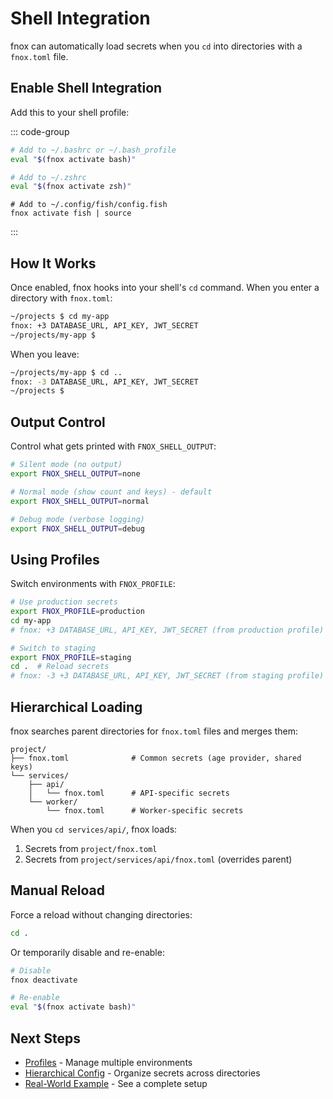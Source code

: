 # Shell Integration

fnox can automatically load secrets when you `cd` into directories with a `fnox.toml` file.

## Enable Shell Integration

Add this to your shell profile:

::: code-group

```bash [Bash]
# Add to ~/.bashrc or ~/.bash_profile
eval "$(fnox activate bash)"
```

```zsh [Zsh]
# Add to ~/.zshrc
eval "$(fnox activate zsh)"
```

```fish [Fish]
# Add to ~/.config/fish/config.fish
fnox activate fish | source
```

:::

## How It Works

Once enabled, fnox hooks into your shell's `cd` command. When you enter a directory with `fnox.toml`:

```bash
~/projects $ cd my-app
fnox: +3 DATABASE_URL, API_KEY, JWT_SECRET
~/projects/my-app $
```

When you leave:

```bash
~/projects/my-app $ cd ..
fnox: -3 DATABASE_URL, API_KEY, JWT_SECRET
~/projects $
```

## Output Control

Control what gets printed with `FNOX_SHELL_OUTPUT`:

```bash
# Silent mode (no output)
export FNOX_SHELL_OUTPUT=none

# Normal mode (show count and keys) - default
export FNOX_SHELL_OUTPUT=normal

# Debug mode (verbose logging)
export FNOX_SHELL_OUTPUT=debug
```

## Using Profiles

Switch environments with `FNOX_PROFILE`:

```bash
# Use production secrets
export FNOX_PROFILE=production
cd my-app
# fnox: +3 DATABASE_URL, API_KEY, JWT_SECRET (from production profile)

# Switch to staging
export FNOX_PROFILE=staging
cd .  # Reload secrets
# fnox: -3 +3 DATABASE_URL, API_KEY, JWT_SECRET (from staging profile)
```

## Hierarchical Loading

fnox searches parent directories for `fnox.toml` files and merges them:

```
project/
├── fnox.toml              # Common secrets (age provider, shared keys)
└── services/
    ├── api/
    │   └── fnox.toml      # API-specific secrets
    └── worker/
        └── fnox.toml      # Worker-specific secrets
```

When you `cd services/api/`, fnox loads:

1. Secrets from `project/fnox.toml`
2. Secrets from `project/services/api/fnox.toml` (overrides parent)

## Manual Reload

Force a reload without changing directories:

```bash
cd .
```

Or temporarily disable and re-enable:

```bash
# Disable
fnox deactivate

# Re-enable
eval "$(fnox activate bash)"
```

## Next Steps

- [Profiles](/guide/profiles) - Manage multiple environments
- [Hierarchical Config](/guide/hierarchical-config) - Organize secrets across directories
- [Real-World Example](/guide/real-world-example) - See a complete setup

